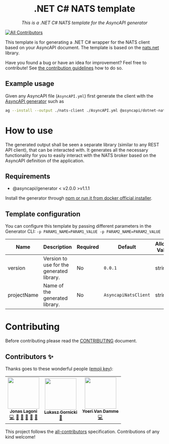 <h1 align="center">.NET C# NATS template</h1>

<p align="center">
  <em>This is a .NET C# NATS template for the AsyncAPI generator</em>
</p>

<!-- ALL-CONTRIBUTORS-BADGE:START - Do not remove or modify this section -->
[![All Contributors](https://img.shields.io/badge/all_contributors-3-orange.svg?style=flat-square)](#contributors-)
<!-- ALL-CONTRIBUTORS-BADGE:END -->

This template is for generating a .NET C# wrapper for the NATS client based on your AsyncAPI document. The template is based on the [nats.net](https://github.com/nats-io/nats.net) library.

Have you found a bug or have an idea for improvement? Feel free to contribute! See [the contribution guidelines](#Contributing) how to do so.

## Example usage
Given any AsyncAPI file (`AsyncAPI.yml`) first generate the client with the [AsyncAPI generator](https://github.com/asyncapi/generator) such as 
```bash
ag --install --output ./nats-client ./AsyncAPI.yml @asyncapi/dotnet-nats-template
```

# How to use
The generated output shall be seen a separate library (similar to any REST API client), that can be interacted with. It generates all the necessary functionality for you to easily interact with the NATS broker based on the AsyncAPI definition of the application.

## Requirements
* @asyncapi/generator < v2.0.0 >v1.1.1

Install the generator through [npm or run it from docker official installer](https://github.com/asyncapi/generator#install).


## Template configuration

<!--  
This information should match the information provided in the template configuration under the `parameters` property.
-->

You can configure this template by passing different parameters in the Generator CLI: `-p PARAM1_NAME=PARAM1_VALUE -p PARAM2_NAME=PARAM2_VALUE`

Name | Description | Required | Default | Allowed Values | Example
---|---|---|---|---|---
version | Version to use for the generated library. | No | `0.0.1` | string | `1.0.1`
projectName | Name of the generated library. | No | `AsyncapiNatsClient` | string | `MyCustomName`

# Contributing

Before contributing please read the [CONTRIBUTING](CONTRIBUTING.md) document.

## Contributors ✨

Thanks goes to these wonderful people ([emoji key](https://allcontributors.org/docs/en/emoji-key)):

<!-- ALL-CONTRIBUTORS-LIST:START - Do not remove or modify this section -->
<!-- prettier-ignore-start -->
<!-- markdownlint-disable -->
<table>
  <tr>
    <td align="center"><a href="https://github.com/jonaslagoni"><img src="https://avatars.githubusercontent.com/u/13396189?v=4?s=100" width="100px;" alt=""/><br /><sub><b>Jonas Lagoni</b></sub></a><br /><a href="https://github.com/asyncapi/dotnet-nats-template/commits?author=jonaslagoni" title="Code">💻</a> <a href="#maintenance-jonaslagoni" title="Maintenance">🚧</a> <a href="#question-jonaslagoni" title="Answering Questions">💬</a> <a href="#ideas-jonaslagoni" title="Ideas, Planning, & Feedback">🤔</a> <a href="https://github.com/asyncapi/dotnet-nats-template/commits?author=jonaslagoni" title="Documentation">📖</a> <a href="https://github.com/asyncapi/dotnet-nats-template/issues?q=author%3Ajonaslagoni" title="Bug reports">🐛</a></td>
    <td align="center"><a href="https://dev.to/derberg"><img src="https://avatars.githubusercontent.com/u/6995927?v=4?s=100" width="100px;" alt=""/><br /><sub><b>Lukasz Gornicki</b></sub></a><br /><a href="https://github.com/asyncapi/dotnet-nats-template/pulls?q=is%3Apr+reviewed-by%3Aderberg" title="Reviewed Pull Requests">👀</a></td>
    <td align="center"><a href="https://github.com/YoeriVD"><img src="https://avatars.githubusercontent.com/u/2865793?v=4?s=100" width="100px;" alt=""/><br /><sub><b>Yoeri Van Damme</b></sub></a><br /><a href="https://github.com/asyncapi/dotnet-nats-template/commits?author=YoeriVD" title="Code">💻</a></td>
  </tr>
</table>

<!-- markdownlint-restore -->
<!-- prettier-ignore-end -->

<!-- ALL-CONTRIBUTORS-LIST:END -->

This project follows the [all-contributors](https://github.com/all-contributors/all-contributors) specification. Contributions of any kind welcome!